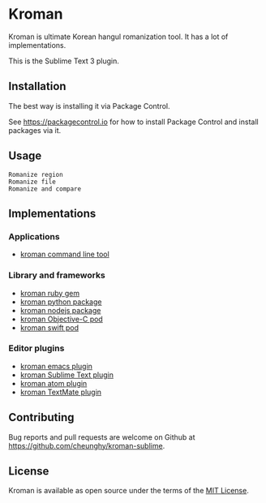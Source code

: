 
# Kroman

Kroman is ultimate Korean hangul romanization tool. It has a lot of
implementations.

This is the Sublime Text 3 plugin.

## Installation

The best way is installing it via Package Control.

See https://packagecontrol.io for how to install Package Control and install packages via it.

## Usage

```
Romanize region
Romanize file
Romanize and compare
```

## Implementations

### Applications

- [kroman command line tool](https://github.com/cheunghy/kroman)

### Library and frameworks

- [kroman ruby gem](https://github.com/cheunghy/kroman-gem)
- [kroman python package](https://github.com/cheunghy/kroman-py)
- [kroman nodejs package](https://github.com/cheunghy/kroman-js)
- [kroman Objective-C pod](https://github.com/cheunghy/kroman-objc)
- [kroman swift pod](https://github.com/cheunghy/kroman-swift)

### Editor plugins

- [kroman emacs plugin](https://github.com/cheunghy/kroman-el)
- [kroman Sublime Text plugin](https://github.com/cheunghy/kroman-sublime)
- [kroman atom plugin](https://github.com/cheunghy/kroman-atom)
- [kroman TextMate plugin](https://github.com/cheunghy/kroman-tm)

## Contributing

Bug reports and pull requests are welcome on Github at https://github.com/cheunghy/kroman-sublime.

## License

Kroman is available as open source under the terms of the [MIT License](http://opensource.org/licenses/MIT).
